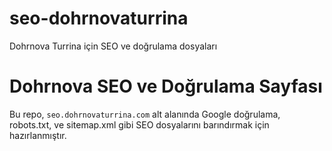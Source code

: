 # seo-dohrnovaturrina
Dohrnova Turrina için SEO ve doğrulama dosyaları
# Dohrnova SEO ve Doğrulama Sayfası

Bu repo, `seo.dohrnovaturrina.com` alt alanında Google doğrulama, robots.txt, ve sitemap.xml gibi SEO dosyalarını barındırmak için hazırlanmıştır.
